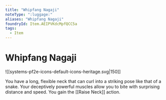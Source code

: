 ```yaml
---
title: "Whipfang Nagaji"
noteType: ":luggage:"
aliases: "Whipfang Nagaji"
foundryId: Item.AEIPVKdcMpfQCC5a
tags:
  - Item
---
```


# Whipfang Nagaji
![[systems-pf2e-icons-default-icons-heritage.svg|150]]

You have a long, flexible neck that can curl into a striking pose like that of a snake. Your deceptively powerful muscles allow you to bite with surprising distance and speed. You gain the [[Raise Neck]] action.
